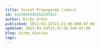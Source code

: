 ```yaml
---
title: Soviet Propaganda (remix)
id: 5415045342552297411
author: Kirby Urner
published: 2013-03-24T23:21:00.000-07:00
updated: 2013-03-24T23:33:56.546-07:00
blog: bizmo_diaries
tags: 
---
```


